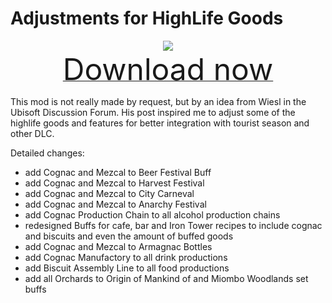 # Adjustments for HighLife Goods

<div align=center><img src="_media/Anno1800/mod_banners/smallmodscollection/banner3.png"/></div>

<div align=center><a href="https://g-4169.modapi.io/v1/games/4169/mods/3227708/files/4129659/download"> <font size="40">Download now</font></a></div>

This mod is not really made by request, but by an idea from Wiesl in the Ubisoft Discussion Forum. His post inspired me to adjust some of the highlife goods and features for better integration with tourist season and other DLC.

Detailed changes:
- add Cognac and Mezcal to Beer Festival Buff
- add Cognac and Mezcal to Harvest Festival
- add Cognac and Mezcal to City Carneval
- add Cognac and Mezcal to Anarchy Festival
- add Cognac Production Chain to all alcohol production chains
- redesigned Buffs for cafe, bar and Iron Tower recipes to include cognac and biscuits and even the amount of buffed goods
- add Cognac and Mezcal to Armagnac Bottles
- add Cognac Manufactory to all drink productions
- add Biscuit Assembly Line to all food productions
- add all Orchards to Origin of Mankind of and Miombo Woodlands set buffs